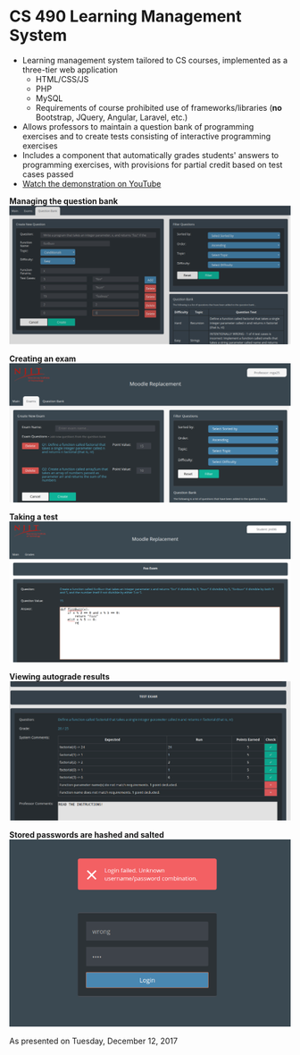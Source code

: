 # CS 490 Learning Management System

 - Learning management system tailored to CS courses, implemented as a three-tier web
   application
   - HTML/CSS/JS
   - PHP
   - MySQL
   - Requirements of course prohibited use of frameworks/libraries (**no** Bootstrap, JQuery, Angular, Laravel, etc.)
  - Allows professors to maintain a question bank of programming exercises and to create tests consisting of interactive programming exercises
  - Includes a component that automatically grades students' answers to programming exercises, with provisions for partial credit based on test cases passed
  - [Watch the demonstration on YouTube](https://youtu.be/qNahJ7HPGjk)

__Managing the question bank__
![Managing the question bank](readme_images/readme_question_bank_management.png)

__Creating an exam__
![Creating an exam](readme_images/readme_exam_construction.png)

__Taking a test__
![Taking a test](readme_images/readme_testing.png)

__Viewing autograde results__
![Viewing autograde results](readme_images/readme_grading_results.png)

__Stored passwords are hashed and salted__
![Stored passwords are hashed and salted](readme_images/readme_login.png)

As presented on Tuesday, December 12, 2017
